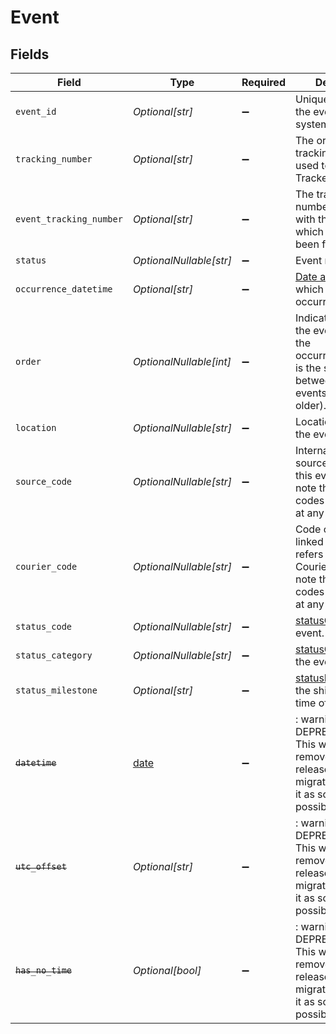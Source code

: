 # Event


## Fields

| Field                                                                                                                                | Type                                                                                                                                 | Required                                                                                                                             | Description                                                                                                                          |
| ------------------------------------------------------------------------------------------------------------------------------------ | ------------------------------------------------------------------------------------------------------------------------------------ | ------------------------------------------------------------------------------------------------------------------------------------ | ------------------------------------------------------------------------------------------------------------------------------------ |
| `event_id`                                                                                                                           | *Optional[str]*                                                                                                                      | :heavy_minus_sign:                                                                                                                   | Unique identifier of the event in Ship24 system.                                                                                     |
| `tracking_number`                                                                                                                    | *Optional[str]*                                                                                                                      | :heavy_minus_sign:                                                                                                                   | The original tracking number used to create the Tracker.                                                                             |
| `event_tracking_number`                                                                                                              | *Optional[str]*                                                                                                                      | :heavy_minus_sign:                                                                                                                   | The tracking number associated with the event, on which the event has been found.                                                    |
| `status`                                                                                                                             | *OptionalNullable[str]*                                                                                                              | :heavy_minus_sign:                                                                                                                   | Event raw text.                                                                                                                      |
| `occurrence_datetime`                                                                                                                | *Optional[str]*                                                                                                                      | :heavy_minus_sign:                                                                                                                   | [Date and time](http://docs.ship24.com/data-format#logistics-date-and-time) at which the event occurred.                             |
| `order`                                                                                                                              | *OptionalNullable[int]*                                                                                                              | :heavy_minus_sign:                                                                                                                   | Indicate the order of the events in case the occurrenceDatetime is the same between multiple events (lower is older).                |
| `location`                                                                                                                           | *OptionalNullable[str]*                                                                                                              | :heavy_minus_sign:                                                                                                                   | Location raw text of the event.                                                                                                      |
| `source_code`                                                                                                                        | *OptionalNullable[str]*                                                                                                              | :heavy_minus_sign:                                                                                                                   | Internal code of the source used to get this event. Please note that those codes may evolve at any point in time.                    |
| `courier_code`                                                                                                                       | *OptionalNullable[str]*                                                                                                              | :heavy_minus_sign:                                                                                                                   | Code of the courier linked to this event, refers to our Couriers list. Please note that those codes may evolve at any point in time. |
| `status_code`                                                                                                                        | *OptionalNullable[str]*                                                                                                              | :heavy_minus_sign:                                                                                                                   | [statusCode](https://docs.ship24.com/status/#statuscode-and-statuscategory) of the event.<br/>                                       |
| `status_category`                                                                                                                    | *OptionalNullable[str]*                                                                                                              | :heavy_minus_sign:                                                                                                                   | [statusCategory](https://docs.ship24.com/status/#statuscode-and-statuscategory) of the event.<br/>                                   |
| `status_milestone`                                                                                                                   | *Optional[str]*                                                                                                                      | :heavy_minus_sign:                                                                                                                   | [statusMilestone](https://docs.ship24.com/status/#statusmilestone) of the shipment at the time of the event.                         |
| ~~`datetime`~~                                                                                                                       | [date](https://docs.python.org/3/library/datetime.html#date-objects)                                                                 | :heavy_minus_sign:                                                                                                                   | : warning: ** DEPRECATED **: This will be removed in a future release, please migrate away from it as soon as possible.              |
| ~~`utc_offset`~~                                                                                                                     | *Optional[str]*                                                                                                                      | :heavy_minus_sign:                                                                                                                   | : warning: ** DEPRECATED **: This will be removed in a future release, please migrate away from it as soon as possible.              |
| ~~`has_no_time`~~                                                                                                                    | *Optional[bool]*                                                                                                                     | :heavy_minus_sign:                                                                                                                   | : warning: ** DEPRECATED **: This will be removed in a future release, please migrate away from it as soon as possible.              |